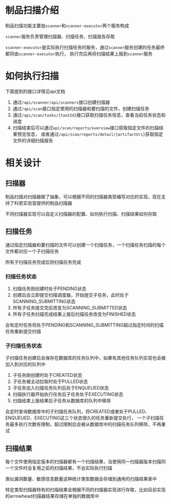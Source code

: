 # 制品扫描介绍

制品扫描功能主要由`scanner`和`scanner-executor`两个服务构成

`scanner`服务负责管理扫描器、扫描任务、扫描报告存取

`scanner-executor`是实际执行扫描任务的服务，通过`scanner`服务创建的任务最终都将由`scanner-executor`执行，
执行完后再将扫描结果上报到`scanner`服务

# 如何执行扫描

下面提到的接口详情见api文档

1. 通过`/api/scanner/api/scanners`接口创建扫描器
2. 通过`/api/scan`接口指定使用的扫描器和要扫描的文件，创建扫描任务
3. 通过`/api/scan/tasks/{taskId}`接口获取扫描任务信息，查看当前任务状态和进度
4. 扫描结束后可以通过`api/scan/reports/overview`接口获取指定文件的扫描结果预览信息， 或者通过`/api/scan/reports/detail/{artifactUri}`获取指定文件的详细扫描报告

# 相关设计

## 扫描器

制品扫描对扫描器做了抽象，可以根据不同的扫描器类型编写对应的实现，现在支持了科恩实验室提供的制品扫描器

不同扫描器实现可以自定义扫描器的配置、如何执行扫描、扫描结果如何存取

## 扫描任务

通过指定扫描器和要扫描的文件可以创建一个扫描任务，一个扫描任务扫描的每个文件都对应一个子扫描任务

所有子扫描任务完成后则扫描任务完成

### 扫描任务状态

1. 扫描任务刚创建时处于PENDING状态 
2. 创建后会立即提交扫描调度器，开始提交子任务，此时处于SCANNING_SUBMITTING状态 
3. 所有子任务提交完后改变为SCANNING_SUBMITTED状态 
4. 所有子任务扫描完成结果上报后扫描任务改变为FINISHED状态

会有定时任务将处于PENDING和SCANNING_SUBMITTING超过指定时间的扫描任务重新提交扫描

### 子扫描任务状态

子扫描任务创建后会保存在数据库的任务队列中，如果有其他任务队列实现也会被加入到对应的队列中

1. 子任务刚创建时处于CREATED状态
2. 子任务被主动拉取时处于PULLED状态
3. 子任务加入扫描任务队列后处于ENQUEUED状态
4. 扫描执行器开始执行任务后子任务处于EXECUTING状态
5. 扫描结束上报结果后子任务从数据库的队列中移除
    
会定时查询数据库中的子扫描任务队列，将CREATED或者处于PULLED、ENQUEUED、EXECUTING这三个状态很久的任务重新提交执行，
一个子扫描任务最多执行次数有限制，超过限制后会被从数据库中的扫描任务队列移除，不再重试

## 扫描结果

每个文件使用指定版本的扫描器都有一个扫描结果，当使用同一扫描器版本扫描同一个文件时会复用之前的扫描结果，不会实际执行扫描

类似漏洞数量、敏感信息数量这种统计类型数据会存储到通用的扫描结果表中

特定类型扫描器特有的扫描结果会根据不同的扫描器实现进行存取，比如目前实现的arrowhead扫描器结果存储在单独的数据库中